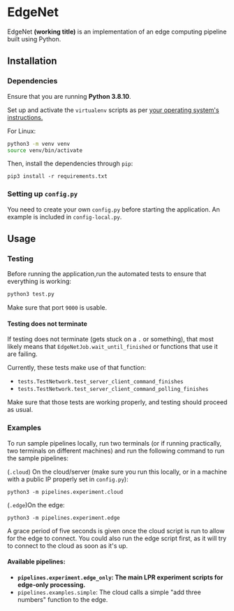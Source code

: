# EdgeNet

EdgeNet **(working title)** is an implementation of an edge computing pipeline built using Python.

## Installation
### Dependencies
Ensure that you are running **Python 3.8.10**.

Set up and activate the `virtualenv` scripts as per [your operating system's instructions.](https://docs.python.org/3/tutorial/venv.html#creating-virtual-environments)

For Linux:
```bash
python3 -m venv venv
source venv/bin/activate
```

Then, install the dependencies through `pip`:
```
pip3 install -r requirements.txt
```
### Setting up `config.py`
You need to create your own `config.py` before starting the application. An example is included in `config-local.py`.

## Usage

### Testing
Before running the application,run the automated tests to ensure that everything is working:
```bash
python3 test.py
```
Make sure that port `9000` is usable.
#### Testing does not terminate
If testing does not terminate (gets stuck on a `.` or something), that most likely means that `EdgeNetJob.wait_until_finished` or functions that use it are failing. 

Currently, these tests make use of that function:
- `tests.TestNetwork.test_server_client_command_finishes`
- `tests.TestNetwork.test_server_client_command_polling_finishes`

Make sure that those tests are working properly, and testing should proceed as usual.

### Examples
To run sample pipelines locally, run two terminals (or if running practically, two terminals on different machines) and run the following command to run the sample pipelines:

(`.cloud`) On the cloud/server (make sure you run this locally, or in a machine with a public IP properly set in `config.py`):
```
python3 -m pipelines.experiment.cloud
```

(`.edge`)On the edge:
```
python3 -m pipelines.experiment.edge
```

A grace period of five seconds is given once the cloud script is run to allow for the edge to connect. You could also run the edge script first, as it will try to connect to the cloud as soon as it's up.

#### Available pipelines:
- **`pipelines.experiment.edge_only`: The main LPR experiment scripts for edge-only processing.**
- `pipelines.examples.simple`: The cloud calls a simple "add three numbers" function to the edge.

